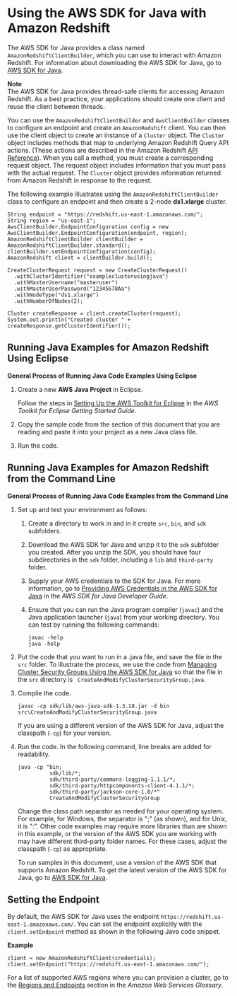 # Using the AWS SDK for Java with Amazon Redshift<a name="using-aws-sdk-for-java"></a>

The AWS SDK for Java provides a class named `AmazonRedshiftClientBuilder`, which you can use to interact with Amazon Redshift\. For information about downloading the AWS SDK for Java, go to [AWS SDK for Java](https://aws.amazon.com/sdk-for-java/)\. 

**Note**  
The AWS SDK for Java provides thread\-safe clients for accessing Amazon Redshift\. As a best practice, your applications should create one client and reuse the client between threads\.

You can use the `AmazonRedshiftClientBuilder` and `AwsClientBuilder` classes to configure an endpoint and create an `AmazonRedshift` client\. You can then use the client object to create an instance of a `Cluster` object\. The `Cluster` object includes methods that map to underlying Amazon Redshift Query API actions\. \(These actions are described in the Amazon Redshift [API Reference](https://docs.aws.amazon.com/redshift/latest/APIReference/API_Operations.html)\)\. When you call a method, you must create a corresponding request object\. The request object includes information that you must pass with the actual request\. The `Cluster` object provides information returned from Amazon Redshift in response to the request\. 

The following example illustrates using the `AmazonRedshiftClientBuilder` class to configure an endpoint and then create a 2\-node **ds1\.xlarge** cluster\. 

```
String endpoint = "https://redshift.us-east-1.amazonaws.com/";
String region = "us-east-1";
AwsClientBuilder.EndpointConfiguration config = new AwsClientBuilder.EndpointConfiguration(endpoint, region);
AmazonRedshiftClientBuilder clientBuilder = AmazonRedshiftClientBuilder.standard();
clientBuilder.setEndpointConfiguration(config);
AmazonRedshift client = clientBuilder.build();

CreateClusterRequest request = new CreateClusterRequest()
  .withClusterIdentifier("exampleclusterusingjava")
  .withMasterUsername("masteruser")
  .withMasterUserPassword("12345678Aa")
  .withNodeType("ds1.xlarge")
  .withNumberOfNodes(2);

Cluster createResponse = client.createCluster(request);
System.out.println("Created cluster " + createResponse.getClusterIdentifier());
```

## Running Java Examples for Amazon Redshift Using Eclipse<a name="setting-up-and-testing-sdk-java"></a>

**General Process of Running Java Code Examples Using Eclipse**

1. Create a new **AWS Java Project** in Eclipse\. 

   Follow the steps in [Setting Up the AWS Toolkit for Eclipse](https://docs.aws.amazon.com/AWSToolkitEclipse/latest/GettingStartedGuide/tke_setup.html) in the *AWS Toolkit for Eclipse Getting Started Guide*\.

1. Copy the sample code from the section of this document that you are reading and paste it into your project as a new Java class file\.

1. Run the code\.

## Running Java Examples for Amazon Redshift from the Command Line<a name="setting-up-and-testing-sdk-java-commandline"></a>

**General Process of Running Java Code Examples from the Command Line**

1. Set up and test your environment as follows:

   1. Create a directory to work in and in it create `src`, `bin`, and `sdk` subfolders\. 

   1. Download the AWS SDK for Java and unzip it to the `sdk` subfolder you created\. After you unzip the SDK, you should have four subdirectories in the `sdk` folder, including a `lib` and `third-party` folder\.

   1.  Supply your AWS credentials to the SDK for Java\. For more information, go to [Providing AWS Credentials in the AWS SDK for Java](https://docs.aws.amazon.com/sdk-for-java/v1/developer-guide/credentials.html) in the *AWS SDK for Java Developer Guide*\. 

   1. Ensure that you can run the Java program compiler \(`javac`\) and the Java application launcher \(`java`\) from your working directory\. You can test by running the following commands:

      ```
      javac -help
      java -help
      ```

1. Put the code that you want to run in a \.java file, and save the file in the `src` folder\. To illustrate the process, we use the code from [Managing Cluster Security Groups Using the AWS SDK for Java](managing-security-groups-java.md) so that the file in the `src` directory is ` CreateAndModifyClusterSecurityGroup.java`\.

1. Compile the code\. 

   ```
   javac -cp sdk/lib/aws-java-sdk-1.3.18.jar -d bin src\CreateAndModifyClusterSecurityGroup.java
   ```

   If you are using a different version of the AWS SDK for Java, adjust the classpath \(`-cp`\) for your version\.

1. Run the code\. In the following command, line breaks are added for readability\.

   ```
   java -cp "bin;
             sdk/lib/*;
             sdk/third-party/commons-logging-1.1.1/*;
             sdk/third-party/httpcomponents-client-4.1.1/*;
             sdk/third-party/jackson-core-1.8/*" 
             CreateAndModifyClusterSecurityGroup
   ```

   Change the class path separator as needed for your operating system\. For example, for Windows, the separator is ";" \(as shown\), and for Unix, it is ":"\. Other code examples may require more libraries than are shown in this example, or the version of the AWS SDK you are working with may have different third\-party folder names\. For these cases, adjust the classpath \(`-cp`\) as appropriate\.

   To run samples in this document, use a version of the AWS SDK that supports Amazon Redshift\. To get the latest version of the AWS SDK for Java, go to [AWS SDK for Java](https://aws.amazon.com/sdkforjava/)\.

## Setting the Endpoint<a name="setting-sdk-java-endpoint"></a>

By default, the AWS SDK for Java uses the endpoint `https://redshift.us-east-1.amazonaws.com/`\. You can set the endpoint explicitly with the `client.setEndpoint` method as shown in the following Java code snippet\.

**Example**  

```
client = new AmazonRedshiftClient(credentials);
client.setEndpoint("https://redshift.us-east-1.amazonaws.com/");
```

For a list of supported AWS regions where you can provision a cluster, go to the [Regions and Endpoints](https://docs.aws.amazon.com/general/latest/gr/rande.html#redshift_region) section in the *Amazon Web Services Glossary*\. 